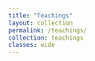 ```yaml
---
title: "Teachings"
layout: collection
permalink: /teachings/
collection: teachings
classes: wide
---
```

